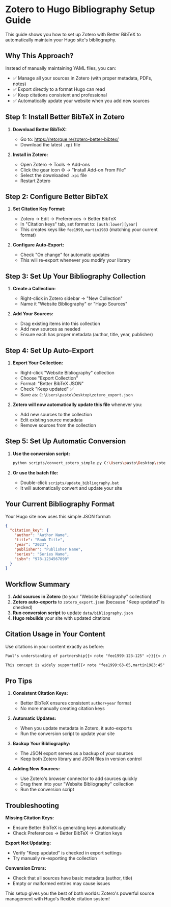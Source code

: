 # Zotero to Hugo Bibliography Setup Guide

This guide shows you how to set up Zotero with Better BibTeX to automatically maintain your Hugo site's bibliography.

## Why This Approach?

Instead of manually maintaining YAML files, you can:
- ✅ Manage all your sources in Zotero (with proper metadata, PDFs, notes)
- ✅ Export directly to a format Hugo can read
- ✅ Keep citations consistent and professional
- ✅ Automatically update your website when you add new sources

## Step 1: Install Better BibTeX in Zotero

1. **Download Better BibTeX:**
   - Go to: https://retorque.re/zotero-better-bibtex/
   - Download the latest `.xpi` file

2. **Install in Zotero:**
   - Open Zotero → Tools → Add-ons
   - Click the gear icon ⚙️ → "Install Add-on From File"
   - Select the downloaded `.xpi` file
   - Restart Zotero

## Step 2: Configure Better BibTeX

1. **Set Citation Key Format:**
   - Zotero → Edit → Preferences → Better BibTeX
   - In "Citation keys" tab, set format to: `[auth:lower][year]`
   - This creates keys like `fee1999`, `martin1983` (matching your current format)

2. **Configure Auto-Export:**
   - Check "On change" for automatic updates
   - This will re-export whenever you modify your library

## Step 3: Set Up Your Bibliography Collection

1. **Create a Collection:**
   - Right-click in Zotero sidebar → "New Collection"
   - Name it "Website Bibliography" or "Hugo Sources"

2. **Add Your Sources:**
   - Drag existing items into this collection
   - Add new sources as needed
   - Ensure each has proper metadata (author, title, year, publisher)

## Step 4: Set Up Auto-Export

1. **Export Your Collection:**
   - Right-click "Website Bibliography" collection
   - Choose "Export Collection"
   - Format: "Better BibTeX JSON"
   - Check "Keep updated" ✅
   - Save as: `C:\Users\pasto\Desktop\zotero_export.json`

2. **Zotero will now automatically update this file** whenever you:
   - Add new sources to the collection
   - Edit existing source metadata
   - Remove sources from the collection

## Step 5: Set Up Automatic Conversion

1. **Use the conversion script:**
   ```bash
   python scripts/convert_zotero_simple.py C:\Users\pasto\Desktop\zotero_export.json data/bibliography.json
   ```

2. **Or use the batch file:**
   - Double-click `scripts/update_bibliography.bat`
   - It will automatically convert and update your site

## Your Current Bibliography Format

Your Hugo site now uses this simple JSON format:

```json
{
  "citation_key": {
    "author": "Author Name",
    "title": "Book Title",
    "year": "2023",
    "publisher": "Publisher Name",
    "series": "Series Name",
    "isbn": "978-1234567890"
  }
}
```

## Workflow Summary

1. **Add sources in Zotero** (to your "Website Bibliography" collection)
2. **Zotero auto-exports** to `zotero_export.json` (because "Keep updated" is checked)
3. **Run conversion script** to update `data/bibliography.json`
4. **Hugo rebuilds** your site with updated citations

## Citation Usage in Your Content

Use citations in your content exactly as before:

```markdown
Paul's understanding of partnership{{< note "fee1999:123-125" >}}{{< /note >}} shapes this greeting.

This concept is widely supported{{< note "fee1999:63-65,martin1983:45" >}}{{< /note >}} in scholarship.
```

## Pro Tips

1. **Consistent Citation Keys:**
   - Better BibTeX ensures consistent `author+year` format
   - No more manually creating citation keys

2. **Automatic Updates:**
   - When you update metadata in Zotero, it auto-exports
   - Run the conversion script to update your site

3. **Backup Your Bibliography:**
   - The JSON export serves as a backup of your sources
   - Keep both Zotero library and JSON files in version control

4. **Adding New Sources:**
   - Use Zotero's browser connector to add sources quickly
   - Drag them into your "Website Bibliography" collection
   - Run the conversion script

## Troubleshooting

**Missing Citation Keys:**
- Ensure Better BibTeX is generating keys automatically
- Check Preferences → Better BibTeX → Citation keys

**Export Not Updating:**
- Verify "Keep updated" is checked in export settings
- Try manually re-exporting the collection

**Conversion Errors:**
- Check that all sources have basic metadata (author, title)
- Empty or malformed entries may cause issues

This setup gives you the best of both worlds: Zotero's powerful source management with Hugo's flexible citation system!